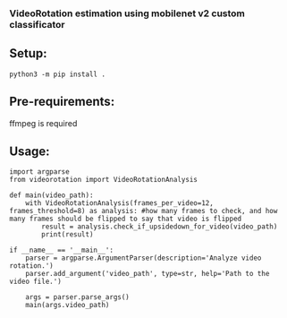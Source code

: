 ### VideoRotation estimation using mobilenet v2 custom classificator <br>


## Setup: <br>

```
python3 -m pip install .
```
## Pre-requirements: <br>
ffmpeg is required <br>


## Usage: <br>
```
import argparse
from videorotation import VideoRotationAnalysis

def main(video_path):
    with VideoRotationAnalysis(frames_per_video=12, frames_threshold=8) as analysis: #how many frames to check, and how many frames should be flipped to say that video is flipped
        result = analysis.check_if_upsidedown_for_video(video_path)
        print(result)

if __name__ == '__main__':
    parser = argparse.ArgumentParser(description='Analyze video rotation.')
    parser.add_argument('video_path', type=str, help='Path to the video file.')

    args = parser.parse_args()
    main(args.video_path)

```
